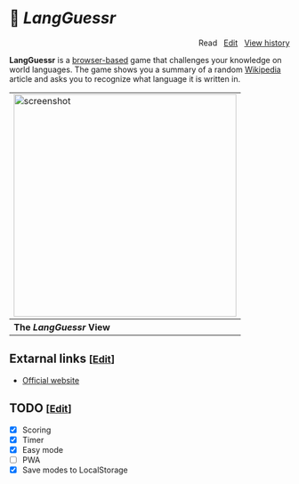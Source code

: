 # 📖 *LangGuessr*

<p align="right">
  Read&nbsp;&nbsp;
  <a href="https://github.com/xiupos/langguessr/edit/main/README.md">Edit</a>&nbsp;&nbsp;
  <a href="https://github.com/xiupos/langguessr/commits/main/README.md">View history</a>
</p>

**LangGuessr** is a [browser-based](https://en.wikipedia.org/wiki/Browser_game) game that challenges your knowledge on world languages. The game shows you a summary of a random [Wikipedia](https://en.wikipedia.org/wiki/Wikipedia) article and asks you to recognize what language it is written in.

<div align="right">
  <table>
    <tbody>
      <tr>
        <td>
          <a href="https://langguessr.xiupos.net/"><img width="400" src="https://github.com/xiupos/langguessr/assets/26175482/e9880cfd-4d73-46ad-9a79-60d25c8b71fe" alt="screenshot"></a>
        </td>
      </tr>
      <tr>
        <th align="left">The <i>LangGuessr</i> View</th>
      </tr>
    </tbody>
  </table>
</div>

## Extarnal links <small>[<a href="https://github.com/xiupos/langguessr/edit/main/README.md">Edit</a>]</small>

- [Official website](https://langguessr.xiupos.net/)

## TODO <small>[<a href="https://github.com/xiupos/langguessr/edit/main/README.md">Edit</a>]</small>

- [x] Scoring
- [x] Timer
- [x] Easy mode
- [ ] PWA
- [x] Save modes to LocalStorage
